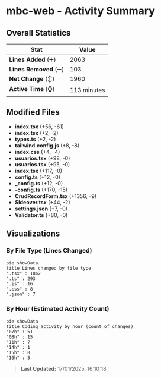 # mbc-web - Activity Summary 

## Overall Statistics

| Stat                   | Value                                                             |
| ---------------------- | ----------------------------------------------------------------- |
| **Lines Added** (➕)   | 2063                                          |
| **Lines Removed** (➖) | 103                                        |
| **Net Change** (↕)    | 1960                |
| **Active Time** (⌚)   | 113 minutes |


## Modified Files
- **index.tsx** (+56, -61)
- **index.tsx** (+2, -2)
- **types.ts** (+2, -2)
- **tailwind.config.js** (+8, -8)
- **index.css** (+4, -4)
- **usuarios.tsx** (+98, -0)
- **usuarios.tsx** (+95, -0)
- **index.tsx** (+117, -0)
- **config.ts** (+12, -0)
- **_config.ts** (+12, -0)
- **-config.ts** (+170, -15)
- **CrudRecordForm.tsx** (+1356, -9)
- **Sideover.tsx** (+44, -2)
- **settings.json** (+7, -0)
- **Validator.ts** (+80, -0)

## Visualizations

### By File Type (Lines Changed)

```mermaid
pie showData
title Lines changed by file type
".tsx" : 1842
".ts" : 293
".js" : 16
".css" : 8
".json" : 7
```

### By Hour (Estimated Activity Count)

```mermaid
pie showData
title Coding activity by hour (count of changes)
"07h" : 51
"08h" : 15
"11h" : 7
"14h" : 1
"15h" : 8
"16h" : 5
```


> **Last Updated:** 17/01/2025, 16:10:18